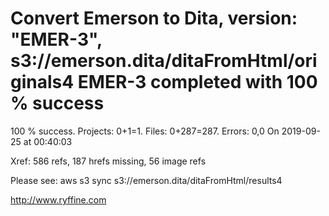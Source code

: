 # Convert Emerson to Dita, version: "EMER-3", s3://emerson.dita/ditaFromHtml/originals4 EMER-3 completed with 100 % success

100 % success. Projects: 0+1=1.  Files: 0+287=287. Errors: 0,0  On 2019-09-25 at 00:40:03

Xref: 586 refs, 187 hrefs missing, 56 image refs

Please see: aws s3 sync s3://emerson.dita/ditaFromHtml/results4

http://www.ryffine.com
